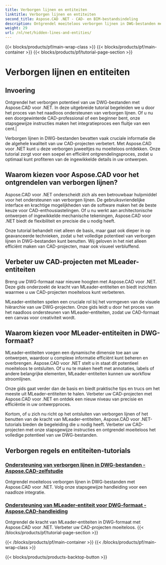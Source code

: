 ```yaml
---
title: Verborgen lijnen en entiteiten
linktitle: Verborgen lijnen en entiteiten
second_title: Aspose.CAD .NET - CAD- en BIM-bestandsindeling
description: Ontgrendel moeiteloos verborgen lijnen in DWG-bestanden met Aspose.CAD voor .NET. Verbeter uw CAD-projecten met onze stapsgewijze handleiding.
weight: 29
url: /nl/net/hidden-lines-and-entities/
---
```


{{< blocks/products/pf/main-wrap-class >}}
{{< blocks/products/pf/main-container >}}
{{< blocks/products/pf/tutorial-page-section >}}

# Verborgen lijnen en entiteiten



## Invoering

 Ontgrendel het verborgen potentieel van uw DWG-bestanden met Aspose.CAD voor .NET. In deze uitgebreide tutorial begeleiden we u door het proces van het naadloos ondersteunen van verborgen lijnen. Of u nu een doorgewinterde CAD-professional of een beginner bent, onze stapsgewijze instructies maken het integratieproces een fluitje van een cent.|

Verborgen lijnen in DWG-bestanden bevatten vaak cruciale informatie die de algehele kwaliteit van uw CAD-projecten verbetert. Met Aspose.CAD voor .NET kunt u deze verborgen juweeltjes nu moeiteloos ontdekken. Onze tutorial zorgt voor een soepel en efficiënt ontgrendelingsproces, zodat u optimaal kunt profiteren van de ingewikkelde details in uw ontwerpen.

## Waarom kiezen voor Aspose.CAD voor het ontgrendelen van verborgen lijnen?

Aspose.CAD voor .NET onderscheidt zich als een betrouwbaar hulpmiddel voor het ondersteunen van verborgen lijnen. De gebruiksvriendelijke interface en krachtige mogelijkheden van de software maken het de beste keuze voor CAD-enthousiastelingen. Of u nu werkt aan architectonische ontwerpen of ingewikkelde mechanische tekeningen, Aspose.CAD voor .NET biedt de flexibiliteit en precisie die u nodig heeft.

Onze tutorial behandelt niet alleen de basis, maar gaat ook dieper in op geavanceerde technieken, zodat u het volledige potentieel van verborgen lijnen in DWG-bestanden kunt benutten. Wij geloven in het niet alleen efficiënt maken van CAD-projecten, maar ook visueel verbluffend.

## Verbeter uw CAD-projecten met MLeader-entiteiten
Breng uw DWG-formaat naar nieuwe hoogten met Aspose.CAD voor .NET. Deze gids onderzoekt de kracht van MLeader-entiteiten en biedt inzichten waarmee u uw CAD-projecten moeiteloos kunt verbeteren.


MLeader-entiteiten spelen een cruciale rol bij het vormgeven van de visuele hiërarchie van uw DWG-projecten. Onze gids leidt u door het proces van het naadloos ondersteunen van MLeader-entiteiten, zodat uw CAD-formaat een canvas voor creativiteit wordt.

## Waarom kiezen voor MLeader-entiteiten in DWG-formaat?

MLeader-entiteiten voegen een dynamische dimensie toe aan uw ontwerpen, waardoor u complexe informatie efficiënt kunt beheren en overbrengen. Aspose.CAD voor .NET stelt u in staat dit potentieel moeiteloos te ontsluiten. Of u nu te maken heeft met annotaties, labels of andere belangrijke elementen, MLeader-entiteiten kunnen uw workflow stroomlijnen.

Onze gids gaat verder dan de basis en biedt praktische tips en trucs om het meeste uit MLeader-entiteiten te halen. Verbeter uw CAD-projecten met Aspose.CAD voor .NET en ontdek een nieuw niveau van precisie en efficiëntie in uw ontwerpproces.

Kortom, of u zich nu richt op het ontsluiten van verborgen lijnen of het benutten van de kracht van MLeader-entiteiten, Aspose.CAD voor .NET-tutorials bieden de begeleiding die u nodig heeft. Verbeter uw CAD-projecten met onze stapsgewijze instructies en ontgrendel moeiteloos het volledige potentieel van uw DWG-bestanden.
## Verborgen regels en entiteiten-tutorials
### [Ondersteuning van verborgen lijnen in DWG-bestanden - Aspose.CAD-zelfstudie](./supporting-hidden-lines-in-dwg/)
Ontgrendel moeiteloos verborgen lijnen in DWG-bestanden met Aspose.CAD voor .NET. Volg onze stapsgewijze handleiding voor een naadloze integratie.
### [Ondersteuning van MLeader-entiteit voor DWG-formaat - Aspose.CAD-handleiding](./supporting-mleader-entity-for-dwg-format/)
Ontgrendel de kracht van MLeader-entiteiten in DWG-formaat met Aspose.CAD voor .NET. Verbeter uw CAD-projecten moeiteloos.
{{< /blocks/products/pf/tutorial-page-section >}}

{{< /blocks/products/pf/main-container >}}
{{< /blocks/products/pf/main-wrap-class >}}

{{< blocks/products/products-backtop-button >}}
